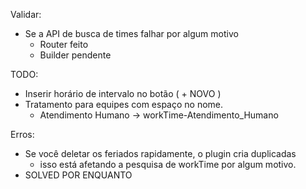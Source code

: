 Validar:
- Se a API de busca de times falhar por algum motivo
    * Router  feito
    * Builder pendente

TODO:
- Inserir horário de intervalo no botão ( + NOVO )
- Tratamento para equipes com espaço no nome.
    * Atendimento Humano -> workTime-Atendimento_Humano

Erros:
- Se você deletar os feriados rapidamente, o plugin cria duplicadas
    * isso está afetando a pesquisa de workTime por algum motivo.
- SOLVED POR ENQUANTO
